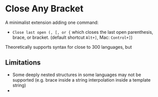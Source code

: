 # Close Any Bracket

A minimalist extension adding one command:

- `Close last open (, [, or {` which closes the last open parenthesis, brace, or bracket. (default shortcut `Alt+]`, Mac: `Control+]`)

Theoretically supports syntax for close to 300 languages, but

## Limitations

- Some deeply nested structures in some languages may not be supported (e.g. brace inside a string interpolation inside a template string)
- 
